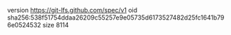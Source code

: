 version https://git-lfs.github.com/spec/v1
oid sha256:538f51754ddaa26209c55257e9e05735d6173527482d25fc1641b796e0524532
size 8114
